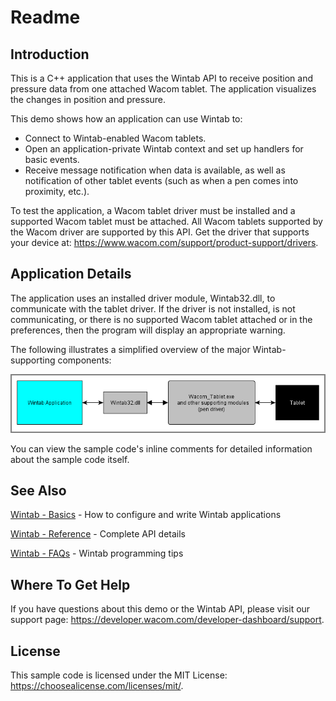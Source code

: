 # Readme

## Introduction
This is a C++ application that uses the Wintab API to receive position and pressure data from one attached Wacom tablet. The application visualizes the changes in position and pressure.

This demo shows how an application can use Wintab to:

* Connect to Wintab-enabled Wacom tablets.
* Open an application-private Wintab context and set up handlers for basic events.
* Receive message notification when data is available, as well as notification of other tablet events (such as when a pen comes into proximity, etc.).

To test the application, a Wacom tablet driver must be installed and a supported Wacom tablet must be attached. All Wacom tablets supported by the Wacom driver are supported by this API. Get the driver that supports your device at: https://www.wacom.com/support/product-support/drivers.

## Application Details
The application uses an installed driver module, Wintab32.dll, to communicate with the tablet driver.  If the driver is not installed, is not communicating, or there is no supported Wacom tablet attached or in the preferences, then the program will display an appropriate warning.

The following illustrates a simplified overview of the major Wintab-supporting components:  

![](./Media/sc-gs-pt-wintabOverview.png)

You can view the sample code's inline comments for detailed information about the sample code itself.


## See Also
[Wintab - Basics](https://developer-docs.wacom.com/intuos-cintiq-business-tablets/docs/wintab-basics) - How to configure and write Wintab applications  

[Wintab - Reference](https://developer-docs.wacom.com/intuos-cintiq-business-tablets/docs/wintab-reference) - Complete API details 

[Wintab - FAQs](https://developer-support.wacom.com/hc/en-us/articles/12844524637975-Wintab) - Wintab programming tips  


## Where To Get Help
If you have questions about this demo or the Wintab API, please visit our support page: https://developer.wacom.com/developer-dashboard/support.

 
## License
This sample code is licensed under the MIT License: https://choosealicense.com/licenses/mit/.